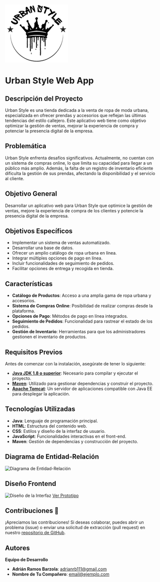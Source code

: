 ![Logo de Urban Style](.assets/logo.png)
# Urban Style Web App

## Descripción del Proyecto
Urban Style es una tienda dedicada a la venta de ropa de moda urbana, especializada en ofrecer prendas y accesorios que reflejan las últimas tendencias del estilo callejero. Este aplicativo web tiene como objetivo optimizar la gestión de ventas, mejorar la experiencia de compra y potenciar la presencia digital de la empresa.

## Problemática
Urban Style enfrenta desafíos significativos. Actualmente, no cuentan con un sistema de compras online, lo que limita su capacidad para llegar a un público más amplio. Además, la falta de un registro de inventario eficiente dificulta la gestión de sus prendas, afectando la disponibilidad y el servicio al cliente.

## Objetivo General
Desarrollar un aplicativo web para Urban Style que optimice la gestión de ventas, mejore la experiencia de compra de los clientes y potencie la presencia digital de la empresa.

## Objetivos Específicos
- Implementar un sistema de ventas automatizado.
- Desarrollar una base de datos.
- Ofrecer un amplio catálogo de ropa urbana en línea.
- Integrar múltiples opciones de pago en línea.
- Incluir funcionalidades de seguimiento de pedidos.
- Facilitar opciones de entrega y recogida en tienda.

## Características
- **Catálogo de Productos**: Acceso a una amplia gama de ropa urbana y accesorios.
- **Sistema de Compras Online**: Posibilidad de realizar compras desde la plataforma.
- **Opciones de Pago**: Métodos de pago en línea integrados.
- **Seguimiento de Pedidos**: Funcionalidad para rastrear el estado de los pedidos.
- **Gestión de Inventario**: Herramientas para que los administradores gestionen el inventario de productos.

## Requisitos Previos
Antes de comenzar con la instalación, asegúrate de tener lo siguiente:
- **[Java JDK 1.8 o superior](https://www.oracle.com/java/technologies/javase/javase-jdk8-downloads.html)**: Necesario para compilar y ejecutar el proyecto.
- **[Maven](https://maven.apache.org/download.cgi)**: Utilizado para gestionar dependencias y construir el proyecto.
- **[Apache Tomcat](https://tomcat.apache.org/)**: Un servidor de aplicaciones compatible con Java EE para desplegar la aplicación.

## Tecnologías Utilizadas
- **Java**: Lenguaje de programación principal.
- **HTML**: Estructura del contenido web.
- **CSS**: Estilos y diseño de la interfaz de usuario.
- **JavaScript**: Funcionalidades interactivas en el front-end.
- **Maven**: Gestión de dependencias y construcción del proyecto.

## Diagrama de Entidad-Relación
![Diagrama de Entidad-Relación](ruta/a/tu/diagrama.png)

## Diseño Frontend
![Diseño de la Interfaz](ruta/a/tu/screenshot.png)
[Ver Prototipo](enlace-al-prototipo)

## Contribuciones 🤝
¡Apreciamos las contribuciones! Si deseas colaborar, puedes abrir un problema (issue) o enviar una solicitud de extracción (pull request) en nuestro [repositorio de GitHub](https://github.com/Erit18/UrbanStyleWebApp).

## Autores 
**Equipo de Desarrollo**
- **Adrián Ramos Barzola**: [adrianrb111@gmail.com](mailto:adrianrb111@gmail.com)
- **Nombre de Tu Compañero**: [email@ejemplo.com](mailto:email@ejemplo.com)